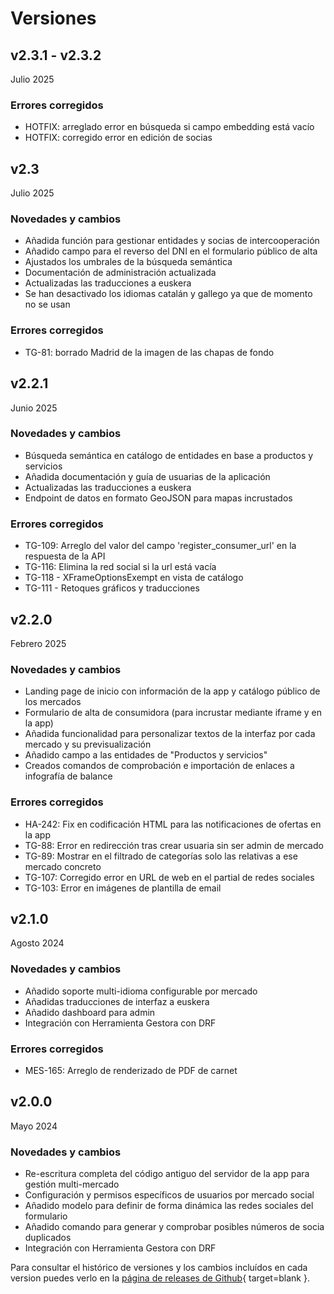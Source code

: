 # Versiones

## v2.3.1 - v2.3.2
Julio 2025

### Errores corregidos

- HOTFIX: arreglado error en búsqueda si campo embedding está vacío
- HOTFIX: corregido error en edición de socias

## v2.3
Julio 2025

### Novedades y cambios

- Añadida función para gestionar entidades y socias de intercooperación
- Añadido campo para el reverso del DNI en el formulario público de alta
- Ajustados los umbrales de la búsqueda semántica
- Documentación de administración actualizada
- Actualizadas las traducciones a euskera
- Se han desactivado los idiomas catalán y gallego ya que de momento no se usan

### Errores corregidos

- TG-81: borrado Madrid de la imagen de las chapas de fondo


## v2.2.1
Junio 2025

### Novedades y cambios

* Búsqueda semántica en catálogo de entidades en base a productos y servicios
* Añadida documentación y guía de usuarias de la aplicación
* Actualizadas las traducciones a euskera
* Endpoint de datos en formato GeoJSON para mapas incrustados

### Errores corregidos
* TG-109: Arreglo del valor del campo 'register_consumer_url' en la respuesta de la API
* TG-116: Elimina la red social si la url está vacía
* TG-118 - XFrameOptionsExempt en vista de catálogo
* TG-111 - Retoques gráficos y traducciones

## v2.2.0
Febrero 2025

### Novedades y cambios

* Landing page de inicio con información de la app y catálogo público de los mercados
* Formulario de alta de consumidora (para incrustar mediante iframe y en la app)
* Añadida funcionalidad para personalizar textos de la interfaz por cada mercado y su previsualización
* Añadido campo a las entidades de "Productos y servicios"
* Creados comandos de comprobación e importación de enlaces a infografía de balance

### Errores corregidos

* HA-242: Fix en codificación HTML para las notificaciones de ofertas en la app
* TG-88: Error en redirección tras crear usuaria sin ser admin de mercado
* TG-89: Mostrar en el filtrado de categorías solo las relativas a ese mercado concreto
* TG-107: Corregido error en URL de web en el partial de redes sociales
* TG-103: Error en imágenes de plantilla de email

## v2.1.0
Agosto 2024

### Novedades y cambios

* Añadido soporte multi-idioma configurable por mercado
* Añadidas traducciones de interfaz a euskera
* Añadido dashboard para admin
* Integración con Herramienta Gestora con DRF

### Errores corregidos

* MES-165: Arreglo de renderizado de PDF de carnet


## v2.0.0
Mayo 2024

### Novedades y cambios

* Re-escritura completa del código antiguo del servidor de la app para gestión multi-mercado
* Configuración y permisos específicos de usuarios por mercado social
* Añadido modelo para definir de forma dinámica las redes sociales del formulario
* Añadido comando para generar y comprobar posibles números de socia duplicados
* Integración con Herramienta Gestora con DRF


Para consultar el histórico de versiones y los cambios incluídos en cada version puedes verlo en la [página de releases de Github](https://github.com/Mercado-Social-de-Madrid/appMES/releases){ target=blank }.
